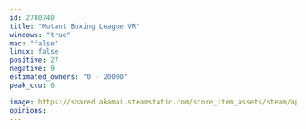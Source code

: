 ```yaml
---
id: 2780740
title: "Mutant Boxing League VR"
windows: "true"
mac: "false"
linux: false
positive: 27
negative: 9
estimated_owners: "0 - 20000"
peak_ccu: 0

image: https://shared.akamai.steamstatic.com/store_item_assets/steam/apps/2780740/header.jpg?t=1729077997
opinions:
---
```

